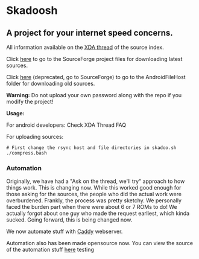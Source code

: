 # Skadoosh
## A project for your internet speed concerns.

All information available on the [XDA thread](http://forum.xda-developers.com/android/software/sources-android-sources-highly-t3231109) of the source index.

Click [here](https://sourceforge.net/projects/skadoosh/files/) to go to the SourceForge project files for downloading latest sources.

Click [here](https://www.androidfilehost.com/?w=files&flid=87142) (deprecated, go to SourceForge) to go to the AndroidFileHost folder for downloading old sources.

**Warning:** Do not upload your own password along with the repo if you modify the project!

**Usage:**

For android developers:
Check XDA Thread FAQ

For uploading sources:
```shell
# First change the rsync host and file directories in skadoo.sh
./compress.bash
```

### Automation

Originally, we have had a "Ask on the thread, we'll try" approach to how things work. This is changing now.
While this worked good enough for those asking for the sources, the people who did the actual work were overburdened. Frankly, the process was pretty sketchy.
We personally faced the burden part when there were about 6 or 7 ROMs to do! 
We actually forgot about one guy who made the request earliest, which kinda sucked.
Going forward, this is being changed now.

We now automate stuff with [Caddy](https://caddyserver.com) webserver.

Automation also has been made opensource now.
You can view the source of the automation stuff [here](https://github.com/regalstreak/skadhook)
testing
